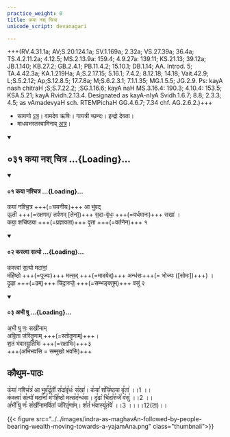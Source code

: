 ```yaml
---
practice_weight: 0
title: कया नश् चित्रा
unicode_script: devanagari

---
```

+++(RV.4.31.1a; AV;S.20.124.1a; SV.1.169a; 2.32a; VS.27.39a; 36.4a; TS.4.2.11.2a; 4.12.5; MS.2.13.9a: 159.4; 4.9.27a: 139.11; KS.21.13; 39.12a; JB.1.140; KB.27.2; GB.2.4.1; PB.11.4.2; 15.10.1; DB.1.14; AA. Introd. 5; TA.4.42.3a; KA.1.219Ha; A;S.2.17.15; 5.16.1; 7.4.2; 8.12.18; 14.18; Vait.42.9; L;S.5.2.12; Ap;S.12.8.5; 17.7.8a; M;S.6.2.3.1; 7.1.1.35; MG.1.5.5; JG.2.9. Ps: kayA nash chitraH ;S;S.7.22.2; ;SG.1.16.6; kayA naH MS.3.16.4: 190.3; 4.10.4: 153.5; KSA.5.21; kayA Rvidh.2.13.4. Designated as kayA-nIyA Svidh.1.6.7; 8.8; 2.3.3; 4.5; as vAmadevyaH sch. RTEMPichaH GG.4.6.7; 7.34 chf. AG.2.6.2.)+++

- सायणो [ऽत्र](https://archive.org/stream/RgVedaWithSayanasCommentaryPart2/rv_sayanabhasya_part2#page/n681/mode/1up&sa=D&ust=1542425956220000)। वामदेव ऋषिः। गायत्री च्छन्दः। इन्द्रो देवता।
- माधवभरतस्वामिनाव् [अत्र](https://archive.org/stream/TFIC_ASI_Books/SamaVedaSamhita#page/n149/mode/2up)।


<div class="js_include" includetitle="true" newlevelforh1="2" unfilled url="/vedAH_Rk/shAkalam/saMhitA/vishvAsa-prastutiH/04/031_kaya_nash_chitra/">
<details open><summary><h2>०३१ कया नश् चित्र ...{Loading}...</h2></summary>
<div class="js_include" includetitle="false" newlevelforh1="2" unfilled="" url="/vedAH_Rk/shAkalam/saMhitA/vishvAsa-prastutiH/04/031/01_kayA_nashchitra.md">
<details open><summary><h4>०१ कया नश्चित्र ...{Loading}...</h4></summary>


कया॑ नश्चि॒त्र +++(=चयनीयः)+++ आ भु॑वद्  
ऊ॒ती +++(=रक्षणम्/ तर्पणम् [तेन])+++ स॒दा-वृ॑धः॒ +++(=वर्धमानः)+++ सखा॑ ।  
कया॒ शचि॑ष्ठया +++(=प्रज्ञावता)+++ वृ॒ता +++(=वर्तनेन)+++ १

</details>
</div>
<div class="js_include" includetitle="false" newlevelforh1="2" unfilled="" url="/vedAH_Rk/shAkalam/saMhitA/vishvAsa-prastutiH/04/031/02_kastvA_satyo.md">
<details open><summary><h4>०२ कस्त्वा सत्यो ...{Loading}...</h4></summary>


कस्त्वा॑ स॒त्यो मदा॑नां॒  
मंहि॑ष्ठो +++(=पूज्यः)+++ मत्स॒द् +++(=मादयेद्)+++ अन्ध॑सः+++(= भोज्यः ([सोमः])+++) ।  
दृ॒ऴा +++(=ढम्)+++ चि॑दा॒रुजे॒ +++(=सम्भङ्क्तुम्)+++ वसु॑ २

</details>
</div>
<div class="js_include" includetitle="false" newlevelforh1="2" unfilled="" url="/vedAH_Rk/shAkalam/saMhitA/vishvAsa-prastutiH/04/031/03_abhI_Shu.md">
<details open><summary><h4>०३ अभी षु ...{Loading}...</h4></summary>


अ॒भी षु णः॒ सखी॑नाम्  
अवि॒ता ज॑रितॄ॒णाम् +++(=स्तोतॄणाम्)+++।  
श॒तं भ॑वास्यू॒तिभिः॑ +++(=रक्षाभिः)+++३  
+++(अभिभवसि = सम्मुखो भवसि)+++

</details>
</div>
</details>
</div>  




## कौथुम-पाठः
क꣡या꣢ नश्चि꣣त्र꣡ आ भुव꣢꣯दू꣣ती꣢ स꣣दा꣢वृ꣣धः꣢ स꣡खा꣢। क꣢या꣣ श꣡चि꣢ष्ठया वृ꣣ता꣢ ।।1 ।।  
क꣡स्त्वा꣢ स꣣त्यो꣡ मदा꣢꣯नां꣣ म꣡ꣳहि꣢ष्ठो मत्स꣣द꣡न्ध꣢सः। दृ꣣ढा꣡ चि꣢दा꣣रु꣢जे꣣ व꣡सु꣢ ।।2 ।।  
अ꣣भी꣢꣫ षु णः꣣ स꣡खी꣢नामवि꣣ता꣡ ज꣢रितृ꣣णा꣢म्। श꣣तं꣡ भ꣢वास्यू꣣त꣡ये꣢ ।।3 ।।।।12(टा)।।  


{{< figure src="../../images/indra-as-maghavAn-followed-by-people-bearing-wealth-moving-towards-a-yajamAna.png"  class="thumbnail">}}